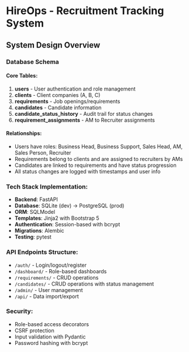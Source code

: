 # HireOps - Recruitment Tracking System

## System Design Overview

### Database Schema

#### Core Tables:
1. **users** - User authentication and role management
2. **clients** - Client companies (A, B, C)
3. **requirements** - Job openings/requirements
4. **candidates** - Candidate information
5. **candidate_status_history** - Audit trail for status changes
6. **requirement_assignments** - AM to Recruiter assignments

#### Relationships:
- Users have roles: Business Head, Business Support, Sales Head, AM, Sales Person, Recruiter
- Requirements belong to clients and are assigned to recruiters by AMs
- Candidates are linked to requirements and have status progression
- All status changes are logged with timestamps and user info

### Tech Stack Implementation:
- **Backend**: FastAPI
- **Database**: SQLite (dev) → PostgreSQL (prod)
- **ORM**: SQLModel
- **Templates**: Jinja2 with Bootstrap 5
- **Authentication**: Session-based with bcrypt
- **Migrations**: Alembic
- **Testing**: pytest

### API Endpoints Structure:
- `/auth/` - Login/logout/register
- `/dashboard/` - Role-based dashboards
- `/requirements/` - CRUD operations
- `/candidates/` - CRUD operations with status management
- `/admin/` - User management
- `/api/` - Data import/export

### Security:
- Role-based access decorators
- CSRF protection
- Input validation with Pydantic
- Password hashing with bcrypt
